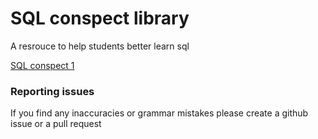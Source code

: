# SQL conspect library
A resrouce to help students better learn sql

[SQL conspect 1](sql_conspect_1.md)

### Reporting issues
If you find any inaccuracies or grammar mistakes please create a github issue or a pull request
